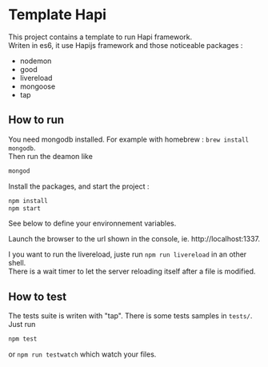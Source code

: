 # Template Hapi

This project contains a template to run Hapi framework.  
Writen in es6, it use Hapijs framework and those noticeable packages :
- nodemon
- good
- livereload
- mongoose
- tap

## How to run

You need mongodb installed. For example with homebrew : `brew install mongodb`.  
Then run the deamon like
```sh
mongod
```

Install the packages, and start the project :

```sh
npm install
npm start
```

See below to define your environnement variables.

Launch the browser to the url shown in the console, ie. http://localhost:1337.

I you want to run the livereload, juste run `npm run livereload` in an other shell.  
There is a wait timer to let the server reloading itself after a file is modified.

## How to test

The tests suite is writen with "tap". There is some tests samples in `tests/`.  
Just run
```sh
npm test
```
or `npm run testwatch` which watch your files.

